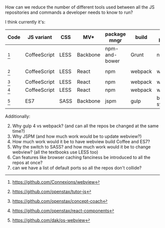 How can we reduce the number of different tools used between all the JS repositories and commands a developer needs to know to run?

I think currently it's:

Code                | JS variant   | CSS  | MV*      | package mngr  | build | local hosting  | commands/production
------------------- | ------------ | ---- | -------- | ------------- | ----- | -------------- | ---------
[^webview]          | CoffeeScript | LESS | Backbone | npm-and-bower | Grunt | nginx          | `grunt dist; nginx` / `grunt dist`
[^tutor-js]         | CoffeeScript | LESS | React    | npm           | webpack | webpack      | `npm start` / `npm run dist`
[^concept-coach]    | CoffeeScript | LESS | React    | npm           | webpack | webpack      | `npm start` / ???
[^react-components] | CoffeeScript | LESS | React    | npm           | webpack | webpack      | `npm start` / ???
[^os-webview]       | ES7          | SASS | Backbone | jspm          | gulp    | browser-sync | `gulp dev` / `gulp dist`

[^webview]: https://github.com/Connexions/webview
[^tutor-js]: https://github.com/openstax/tutor-js
[^concept-coach]: https://github.com/openstax/concept-coach
[^react-components]: https://github.com/openstax/react-components
[^os-webview]: https://github.com/dak/os-webview


Additionally:

2. Why gulp 4 vs webpack? (and can all the repos be changed at the same time?)
3. Why JSPM (and how much work would be to update webview?)
4. How much work would it be to have webview build Coffee and ES7?
5. Why the switch to SASS? and how much work would it be to change webview? (all the textbooks use LESS too)
6. Can features like browser caching fanciness be introduced to all the repos at once?
7. can we have a list of default ports so all the repos don't collide?
